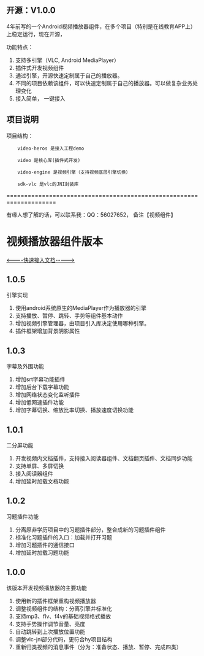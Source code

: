 ## 开源：V1.0.0

4年前写的一个Android视频播放器组件，在多个项目（特别是在线教育APP上）上稳定运行，现在开源，

功能特点：

1. 支持多引擎（VLC, Android MediaPlayer）
2. 插件式开发视频组件
3. 通过引擎，开源快速定制属于自己的播放器。
4. 不同的项目依赖该组件，可以快速定制属于自己的播放器。可以做复杂业务处理变化
5. 接入简单， 一键接入

## 项目说明

项目结构： 
        
        video-heros 是接入工程demo

        video 是核心库(插件式开发)
        
        video-engine 是视频引擎（支持视频底层引擎切换）
        
        sdk-vlc 是vlc的JNI封装库
        
====================================================================

有缘人想了解的话，可以联系我：QQ：56027652， 备注【视频组件】


# 视频播放器组件版本

[<----快速接入文档----->](http://git.sayboy.com/android-libs/android-lib-video/wikis/video-guilde-quick-start)

## 1.0.5

引擎实现

1. 使用android系统原生的MediaPlayer作为播放器的引擎
2. 支持播放、暂停、跳转、手势等组件基本动作
3. 增加视频引擎管理器，由项目引入库决定使用哪种引擎。
4. 插件框架增加背景阴影属性

## 1.0.3

字幕及外围功能

1. 增加srt字幕功能插件
2. 增加后台下载字幕功能
3. 增加网络状态变化监听插件
4. 增加低网速插件功能
5. 增加字幕切换、缩放比率切换、播放速度切换功能

## 1.0.1

二分屏功能

1. 开发视频内文档插件，支持接入阅读器组件、文档翻页插件、文档同步功能
2. 支持单屏、多屏切换
3. 接入阅读器组件
4. 增加延时加载文档功能


## 1.0.2

习题插件功能

1. 分离原非学历项目中的习题插件部分，整合成新的习题插件组件
2. 标准化习题插件的入口：加载并打开习题
3. 增加习题插件的通信接口
4. 增加延时加载习题功能

## 1.0.0

该版本开发视频播放器的主要功能

1. 使用新的插件框架重构视频播放器
2. 调整视频组件的结构：分离引擎并标准化
2. 支持mp3、flv、f4v的基础视频格式播放
3. 支持手势操作调节音量、亮度
4. 自动跳转到上次播放位置功能
5. 调整vlc-jni部分代码，更符合hy项目结构
6. 重新归类视频的消息事件（分为：准备状态、播放、暂停、完成四类）
